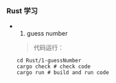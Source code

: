 ### Rust 学习

- 1. guess number
    >代码运行：
    ```Shell
    cd Rust/1-guessNumber
    cargo check # check code
    cargo run # build and run code
    ```